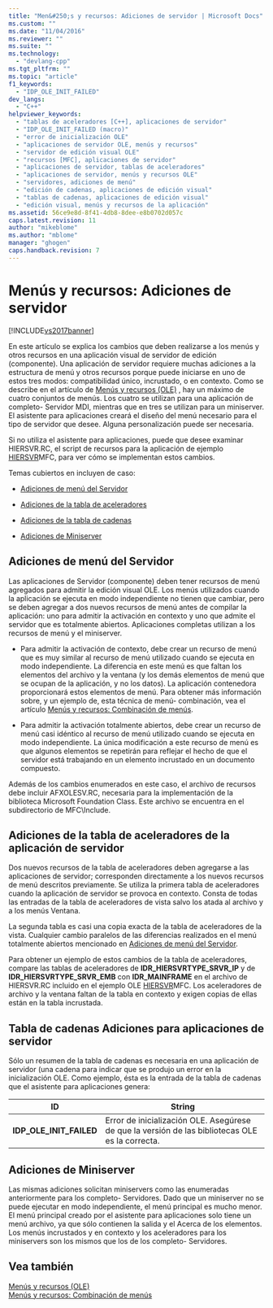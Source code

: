 ```yaml
---
title: "Men&#250;s y recursos: Adiciones de servidor | Microsoft Docs"
ms.custom: ""
ms.date: "11/04/2016"
ms.reviewer: ""
ms.suite: ""
ms.technology: 
  - "devlang-cpp"
ms.tgt_pltfrm: ""
ms.topic: "article"
f1_keywords: 
  - "IDP_OLE_INIT_FAILED"
dev_langs: 
  - "C++"
helpviewer_keywords: 
  - "tablas de aceleradores [C++], aplicaciones de servidor"
  - "IDP_OLE_INIT_FAILED (macro)"
  - "error de inicialización OLE"
  - "aplicaciones de servidor OLE, menús y recursos"
  - "servidor de edición visual OLE"
  - "recursos [MFC], aplicaciones de servidor"
  - "aplicaciones de servidor, tablas de aceleradores"
  - "aplicaciones de servidor, menús y recursos OLE"
  - "servidores, adiciones de menú"
  - "edición de cadenas, aplicaciones de edición visual"
  - "tablas de cadenas, aplicaciones de edición visual"
  - "edición visual, menús y recursos de la aplicación"
ms.assetid: 56ce9e8d-8f41-4db8-8dee-e8b0702d057c
caps.latest.revision: 11
author: "mikeblome"
ms.author: "mblome"
manager: "ghogen"
caps.handback.revision: 7
---
```

# Men&#250;s y recursos: Adiciones de servidor
[!INCLUDE[vs2017banner](../assembler/inline/includes/vs2017banner.md)]

En este artículo se explica los cambios que deben realizarse a los menús y otros recursos en una aplicación visual de servidor de edición \(componente\).  Una aplicación de servidor requiere muchas adiciones a la estructura de menú y otros recursos porque puede iniciarse en uno de estos tres modos: compatibilidad único, incrustado, o en contexto.  Como se describe en el artículo de [Menús y recursos \(OLE\)](../mfc/menus-and-resources-ole.md) , hay un máximo de cuatro conjuntos de menús.  Los cuatro se utilizan para una aplicación de completo\- Servidor MDI, mientras que en tres se utilizan para un miniserver.  El asistente para aplicaciones creará el diseño del menú necesario para el tipo de servidor que desee.  Alguna personalización puede ser necesaria.  
  
 Si no utiliza el asistente para aplicaciones, puede que desee examinar HIERSVR.RC, el script de recursos para la aplicación de ejemplo [HIERSVR](../top/visual-cpp-samples.md)MFC, para ver cómo se implementan estos cambios.  
  
 Temas cubiertos en incluyen de caso:  
  
-   [Adiciones de menú del Servidor](#_core_server_menu_additions)  
  
-   [Adiciones de la tabla de aceleradores](#_core_server_application_accelerator_table_additions)  
  
-   [Adiciones de la tabla de cadenas](../mfc/menus-and-resources-container-additions.md)  
  
-   [Adiciones de Miniserver](#_core_mini.2d.server_additions)  
  
##  <a name="_core_server_menu_additions"></a> Adiciones de menú del Servidor  
 Las aplicaciones de Servidor \(componente\) deben tener recursos de menú agregados para admitir la edición visual OLE.  Los menús utilizados cuando la aplicación se ejecuta en modo independiente no tienen que cambiar, pero se deben agregar a dos nuevos recursos de menú antes de compilar la aplicación: uno para admitir la activación en contexto y uno que admite el servidor que es totalmente abiertos.  Aplicaciones completas utilizan a los recursos de menú y el miniserver.  
  
-   Para admitir la activación de contexto, debe crear un recurso de menú que es muy similar al recurso de menú utilizado cuando se ejecuta en modo independiente.  La diferencia en este menú es que faltan los elementos del archivo y la ventana \(y los demás elementos de menú que se ocupan de la aplicación, y no los datos\).  La aplicación contenedora proporcionará estos elementos de menú.  Para obtener más información sobre, y un ejemplo de, esta técnica de menú\- combinación, vea el artículo [Menús y recursos: Combinación de menús](../mfc/menus-and-resources-menu-merging.md).  
  
-   Para admitir la activación totalmente abiertos, debe crear un recurso de menú casi idéntico al recurso de menú utilizado cuando se ejecuta en modo independiente.  La única modificación a este recurso de menú es que algunos elementos se repetirán para reflejar el hecho de que el servidor está trabajando en un elemento incrustado en un documento compuesto.  
  
 Además de los cambios enumerados en este caso, el archivo de recursos debe incluir AFXOLESV.RC, necesaria para la implementación de la biblioteca Microsoft Foundation Class.  Este archivo se encuentra en el subdirectorio de MFC\\Include.  
  
##  <a name="_core_server_application_accelerator_table_additions"></a> Adiciones de la tabla de aceleradores de la aplicación de servidor  
 Dos nuevos recursos de la tabla de aceleradores deben agregarse a las aplicaciones de servidor; corresponden directamente a los nuevos recursos de menú descritos previamente.  Se utiliza la primera tabla de aceleradores cuando la aplicación de servidor se provoca en contexto.  Consta de todas las entradas de la tabla de aceleradores de vista salvo los atada al archivo y a los menús Ventana.  
  
 La segunda tabla es casi una copia exacta de la tabla de aceleradores de la vista.  Cualquier cambio paralelos de las diferencias realizados en el menú totalmente abiertos mencionado en [Adiciones de menú del Servidor](#_core_server_menu_additions).  
  
 Para obtener un ejemplo de estos cambios de la tabla de aceleradores, compare las tablas de aceleradores de **IDR\_HIERSVRTYPE\_SRVR\_IP** y de **IDR\_HIERSVRTYPE\_SRVR\_EMB** con **IDR\_MAINFRAME** en el archivo de HIERSVR.RC incluido en el ejemplo OLE [HIERSVR](../top/visual-cpp-samples.md)MFC.  Los aceleradores de archivo y la ventana faltan de la tabla en contexto y exigen copias de ellas están en la tabla incrustada.  
  
##  <a name="_core_string_table_additions_for_server_applications"></a> Tabla de cadenas Adiciones para aplicaciones de servidor  
 Sólo un resumen de la tabla de cadenas es necesaria en una aplicación de servidor \(una cadena para indicar que se produjo un error en la inicialización OLE.  Como ejemplo, ésta es la entrada de la tabla de cadenas que el asistente para aplicaciones genera:  
  
|ID|String|  
|--------|------------|  
|**IDP\_OLE\_INIT\_FAILED**|Error de inicialización OLE.  Asegúrese de que la versión de las bibliotecas OLE es la correcta.|  
  
##  <a name="_core_mini.2d.server_additions"></a> Adiciones de Miniserver  
 Las mismas adiciones solicitan miniservers como las enumeradas anteriormente para los completo\- Servidores.  Dado que un miniserver no se puede ejecutar en modo independiente, el menú principal es mucho menor.  El menú principal creado por el asistente para aplicaciones solo tiene un menú archivo, ya que sólo contienen la salida y el Acerca de los elementos.  Los menús incrustados y en contexto y los aceleradores para los miniservers son los mismos que los de los completo\- Servidores.  
  
## Vea también  
 [Menús y recursos \(OLE\)](../mfc/menus-and-resources-ole.md)   
 [Menús y recursos: Combinación de menús](../mfc/menus-and-resources-menu-merging.md)